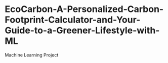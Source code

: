 # EcoCarbon-A-Personalized-Carbon-Footprint-Calculator-and-Your-Guide-to-a-Greener-Lifestyle-with-ML
Machine Learning Project
